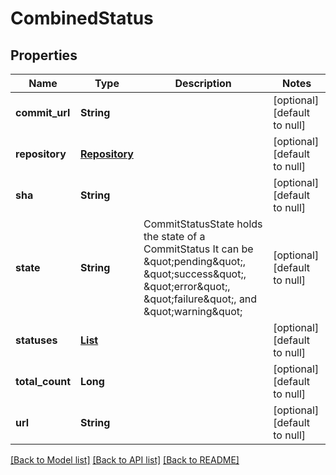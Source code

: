 # CombinedStatus
## Properties

| Name | Type | Description | Notes |
|------------ | ------------- | ------------- | -------------|
| **commit\_url** | **String** |  | [optional] [default to null] |
| **repository** | [**Repository**](Repository.md) |  | [optional] [default to null] |
| **sha** | **String** |  | [optional] [default to null] |
| **state** | **String** | CommitStatusState holds the state of a CommitStatus It can be \&quot;pending\&quot;, \&quot;success\&quot;, \&quot;error\&quot;, \&quot;failure\&quot;, and \&quot;warning\&quot; | [optional] [default to null] |
| **statuses** | [**List**](CommitStatus.md) |  | [optional] [default to null] |
| **total\_count** | **Long** |  | [optional] [default to null] |
| **url** | **String** |  | [optional] [default to null] |

[[Back to Model list]](../README.md#documentation-for-models) [[Back to API list]](../README.md#documentation-for-api-endpoints) [[Back to README]](../README.md)

